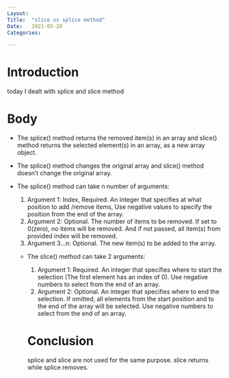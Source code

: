 ```yaml
---
Layout:
Title:	"slice vs splice method"
Date:	2021-05-20
Categories:

---
```


# Introduction

today I dealt with splice and slice method

# Body

- The splice() method returns the removed item(s) in an array and slice() method returns the selected element(s) in an array, as a new array object.

- The splice() method changes the original array and slice() method doesn’t change the original array.
- The splice() method can take n number of arguments:
   1. Argument 1: Index, Required. An integer that specifies at what position to add /remove items, Use negative values to specify the position from the end of the array.
   2. Argument 2: Optional. The number of items to be removed. If set to 0(zero), no items will be removed. And if not passed, all item(s) from provided index will be removed.
   3. Argument 3…n: Optional. The new item(s) to be added to the array.
   
   - The slice() method can take 2 arguments:
     1. Argument 1: Required. An integer that specifies where to start the selection (The first element has an index of 0). Use negative numbers to select from the end of an array.
     2. Argument 2: Optional. An integer that specifies where to end the selection. If omitted, all elements from the start position and to the end of the array will be selected. Use negative numbers to select from the end of an array.

     # Conclusion 

     splice and slice are not used for the same purpose.
     slice returns while splice removes.
